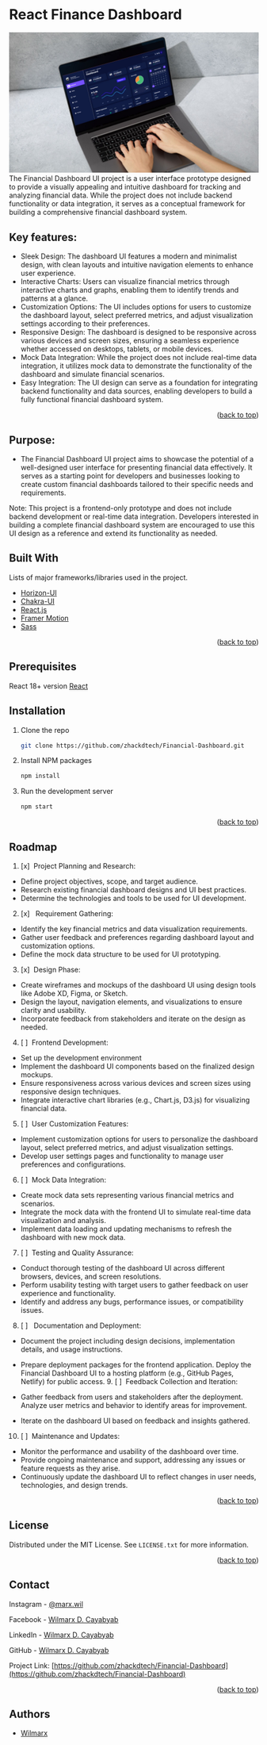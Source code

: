 # React Finance Dashboard
![Mockup](https://raw.githubusercontent.com/zhackdtech/Financial-Dashboard/main/Mockup.jpg)
The Financial Dashboard UI project is a user interface prototype designed to provide a visually appealing and intuitive dashboard for tracking and analyzing financial data. While the project does not include backend functionality or data integration, it serves as a conceptual framework for building a comprehensive financial dashboard system.

## Key features:

- Sleek Design: The dashboard UI features a modern and minimalist design, with clean layouts and intuitive navigation elements to enhance user experience.
- Interactive Charts: Users can visualize financial metrics through interactive charts and graphs, enabling them to identify trends and patterns at a glance.
- Customization Options: The UI includes options for users to customize the dashboard layout, select preferred metrics, and adjust visualization settings according to their preferences.
- Responsive Design: The dashboard is designed to be responsive across various devices and screen sizes, ensuring a seamless experience whether accessed on desktops, tablets, or mobile devices.
- Mock Data Integration: While the project does not include real-time data integration, it utilizes mock data to demonstrate the functionality of the dashboard and simulate financial scenarios.
- Easy Integration: The UI design can serve as a foundation for integrating backend functionality and data sources, enabling developers to build a fully functional financial dashboard system.
<p align="right">(<a href="#readme-top">back to top</a>)</p>

## Purpose:

- The Financial Dashboard UI project aims to showcase the potential of a well-designed user interface for presenting financial data effectively. It serves as a starting point for developers and businesses looking to create custom financial dashboards tailored to their specific needs and requirements.

Note: This project is a frontend-only prototype and does not include backend development or real-time data integration. Developers interested in building a complete financial dashboard system are encouraged to use this UI design as a reference and extend its functionality as needed.

## Built With

Lists of major frameworks/libraries used in the project.

- [Horizon-UI](https://horizon-ui.com/)
- [Chakra-UI](https://chakra-ui.com/)
- [React.js](https://react.dev/)
- [Framer Motion](https://www.framer.com/motion/)
- [Sass](https://sass-lang.com/)

<p align="right">(<a href="#readme-top">back to top</a>)</p>

## Prerequisites

React 18+ version [React](https://react.dev/)

## Installation

1. Clone the repo
   ```sh
   git clone https://github.com/zhackdtech/Financial-Dashboard.git
   ```
2. Install NPM packages
   ```sh
   npm install
   ```
3. Run the development server
   ```sh
   npm start
   ```
   <p align="right">(<a href="#readme-top">back to top</a>)</p>

## Roadmap

1. [x] &nbsp;Project Planning and Research:

- Define project objectives, scope, and target audience.
- Research existing financial dashboard designs and UI best practices.
- Determine the technologies and tools to be used for UI development.

2. [x] &nbsp; Requirement Gathering:

- Identify the key financial metrics and data visualization requirements.
- Gather user feedback and preferences regarding dashboard layout and customization options.
- Define the mock data structure to be used for UI prototyping.

3. [x] &nbsp;Design Phase:

- Create wireframes and mockups of the dashboard UI using design tools like Adobe XD, Figma, or Sketch.
- Design the layout, navigation elements, and visualizations to ensure clarity and usability.
- Incorporate feedback from stakeholders and iterate on the design as needed.

4. [ ] &nbsp;Frontend Development:

- Set up the development environment
- Implement the dashboard UI components based on the finalized design mockups.
- Ensure responsiveness across various devices and screen sizes using responsive design techniques.
- Integrate interactive chart libraries (e.g., Chart.js, D3.js) for visualizing financial data.

5. [ ] &nbsp;User Customization Features:

- Implement customization options for users to personalize the dashboard layout, select preferred metrics, and adjust visualization settings.
- Develop user settings pages and functionality to manage user preferences and configurations.

6. [ ] &nbsp;Mock Data Integration:

- Create mock data sets representing various financial metrics and scenarios.
- Integrate the mock data with the frontend UI to simulate real-time data visualization and analysis.
- Implement data loading and updating mechanisms to refresh the dashboard with new mock data.

7. [ ] &nbsp;Testing and Quality Assurance:

- Conduct thorough testing of the dashboard UI across different browsers, devices, and screen resolutions.
- Perform usability testing with target users to gather feedback on user experience and functionality.
- Identify and address any bugs, performance issues, or compatibility issues.

8. [ ] &nbsp; Documentation and Deployment:

- Document the project including design decisions, implementation details, and usage instructions.
- Prepare deployment packages for the frontend application.
Deploy the Financial Dashboard UI to a hosting platform (e.g., GitHub Pages, Netlify) for public access. 9. [ ] &nbsp;Feedback Collection and Iteration:

- Gather feedback from users and stakeholders after the deployment.
  Analyze user metrics and behavior to identify areas for improvement.
- Iterate on the dashboard UI based on feedback and insights gathered.

10. [ ] &nbsp;Maintenance and Updates:

- Monitor the performance and usability of the dashboard over time.
- Provide ongoing maintenance and support, addressing any issues or feature requests as they arise.
- Continuously update the dashboard UI to reflect changes in user needs, technologies, and design trends.

<p align="right">(<a href="#readme-top">back to top</a>)</p>

## License

Distributed under the MIT License. See `LICENSE.txt` for more information.

<p align="right">(<a href="#readme-top">back to top</a>)</p>

## Contact

Instagram - [@marx.wil](https://www.instagram.com/marx.wil/)

Facebook - [Wilmarx D. Cayabyab](https://www.facebook.com/profile.php?id=61550879160614)

LinkedIn - [Wilmarx D. Cayabyab](https://www.linkedin.com/in/wilmarx-cayabyab/)

GitHub - [Wilmarx D. Cayabyab](https://github.com/zhackdtech)

Project Link: [https://github.com/zhackdtech/Financial-Dashboard](https://github.com/zhackdtech/Financial-Dashboard)

<p align="right">(<a href="#readme-top">back to top</a>)</p>

## Authors

- [Wilmarx](https://github.com/zhackdtech/)
